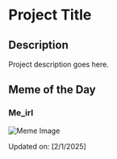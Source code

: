 # Project Title

## Description

Project description goes here.

## Meme of the Day

### Me_irl
![Meme Image](https://i.redd.it/40u68whz06ge1.png)

Updated on: [2/1/2025]